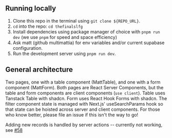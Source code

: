 ## Running locally

1. Clone this repo in the terminal using `git clone ${REPO_URL}`.
2. `cd` into the repo: `cd thefinalslfg`
3. Install dependencies using package manager of choice with `pnpm run dev` (we use `pnpm` for speed and space efficiency)
4. Ask matt (github multimattia) for env variables and/or current supabase configuration.
5. Run the development server using `pnpm run dev`.


## General architecture

Two pages, one with a table component (MattTable), and one with a form component (MattForm). Both pages are React Server Components, but the table and form components are client components (`use client`). Table uses Tanstack Table with shadcn. Form uses React Hook Forms with shadcn. The filter component state is managed with Next.js' useSearchParams hook so that state can be hoisted across server and client components. For those who know better, please file an issue if this isn't the way to go!

Adding new records is handled by server actions -- currently not working, see [#58](/../../issues/58)

